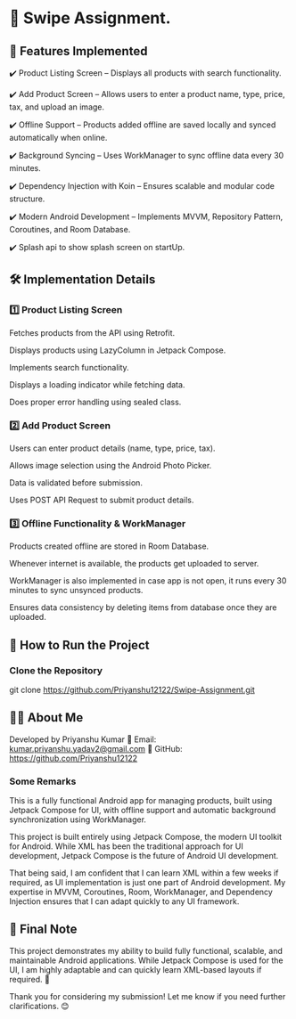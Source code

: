 # 🚀 Swipe Assignment.

## 📌 Features Implemented

✔️ Product Listing Screen – Displays all products with search functionality.

✔️ Add Product Screen – Allows users to enter a product name, type, price, tax, and upload an image.

✔️ Offline Support – Products added offline are saved locally and synced automatically when online.

✔️ Background Syncing – Uses WorkManager to sync offline data every 30 minutes.

✔️ Dependency Injection with Koin – Ensures scalable and modular code structure.

✔️ Modern Android Development – Implements MVVM, Repository Pattern, Coroutines, and Room Database.

✔️ Splash api to show splash screen on startUp.

## 🛠 Implementation Details

### 1️⃣ Product Listing Screen

Fetches products from the API using Retrofit.

Displays products using LazyColumn in Jetpack Compose.

Implements search functionality.

Displays a loading indicator while fetching data.

Does proper error handling using sealed class.

### 2️⃣ Add Product Screen

Users can enter product details (name, type, price, tax).

Allows image selection using the Android Photo Picker.

Data is validated before submission.

Uses POST API Request to submit product details.

### 3️⃣ Offline Functionality & WorkManager

Products created offline are stored in Room Database.

Whenever internet is available, the products get uploaded to server.

WorkManager is also implemented in case app is not open,
it runs every 30 minutes to sync unsynced products.

Ensures data consistency by deleting items from database once they are uploaded.

## 🔧 How to Run the Project

### Clone the Repository

git clone https://github.com/Priyanshu12122/Swipe-Assignment.git

## 👨‍💻 About Me

Developed by Priyanshu Kumar
📧 Email: kumar.priyanshu.yadav2@gmail.com
🔗 GitHub: https://github.com/Priyanshu12122

### Some Remarks

This is a fully functional Android app for managing products, built using Jetpack Compose for UI,
with offline support and automatic background synchronization using WorkManager.

This project is built entirely using Jetpack Compose, the modern UI toolkit for Android. While XML
has been the traditional approach for UI development, Jetpack Compose is the future of Android UI
development.

That being said, I am confident that I can learn XML within a few weeks if required, as UI
implementation is just one part of Android development. My expertise in MVVM, Coroutines, Room,
WorkManager, and Dependency Injection ensures that I can adapt quickly to any UI framework.

## 📢 Final Note

This project demonstrates my ability to build fully functional, scalable, and maintainable Android
applications. While Jetpack Compose is used for the UI, I am highly adaptable and can quickly learn
XML-based layouts if required. 🚀

Thank you for considering my submission! Let me know if you need further clarifications. 😊

